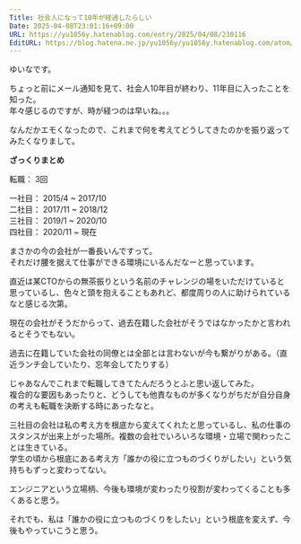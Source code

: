 ```yaml
---
Title: 社会人になって10年が経過したらしい
Date: 2025-04-08T23:01:16+09:00
URL: https://yu1056y.hatenablog.com/entry/2025/04/08/230116
EditURL: https://blog.hatena.ne.jp/yu1056y/yu1056y.hatenablog.com/atom/entry/6802418398342978500
---
```


ゆいなです。

ちょっと前にメール通知を見て、社会人10年目が終わり、11年目に入ったことを知った。  
年々感じるのですが、時が経つのは早いね。。。

なんだかエモくなったので、これまで何を考えてどうしてきたのかを振り返ってみたくなりまして。

**ざっくりまとめ**

転職： 3回

一社目： 2015/4 ~ 2017/10  
二社目： 2017/11 ~ 2018/12  
三社目： 2019/1 ~ 2020/10  
四社目： 2020/11 ~ 現在  

まさかの今の会社が一番長いんですって。  
それだけ腰を据えて仕事ができる環境にいるんだなーと思っています。

直近は某CTOからの無茶振りという名前のチャレンジの場をいただけていると思っているし、色々と頭を抱えることもあれど、都度周りの人に助けられているなと感じる次第。

現在の会社がそうだからって、過去在籍した会社がそうではなかったかと言われるとそうでもない。

過去に在籍していた会社の同僚とは全部とは言わないが今も繋がりがある。（直近ランチ会していたり、忘年会してたりする）

じゃあなんでこれまで転職してきてたんだろうとふと思い返してみた。  
複合的な要因もあったりと、どうしても他責なものが多くなりがちだが自分自身の考えも転職を決断する時にあったなと。  

三社目の会社は私の考え方を根底から変えてくれたと思っているし、私の仕事のスタンスが出来上がった場所。複数の会社でいろいろな環境・立場で関わったことは生きている。  
学生の頃から根底にある考え方「誰かの役に立つものづくりがしたい」という気持ちもずっと変わってない。

エンジニアという立場柄、今後も環境が変わったり役割が変わってくることも多くあると思う。

それでも、私は「誰かの役に立つものづくりをしたい」という根底を変えず、今後もやっていこうと思う。
